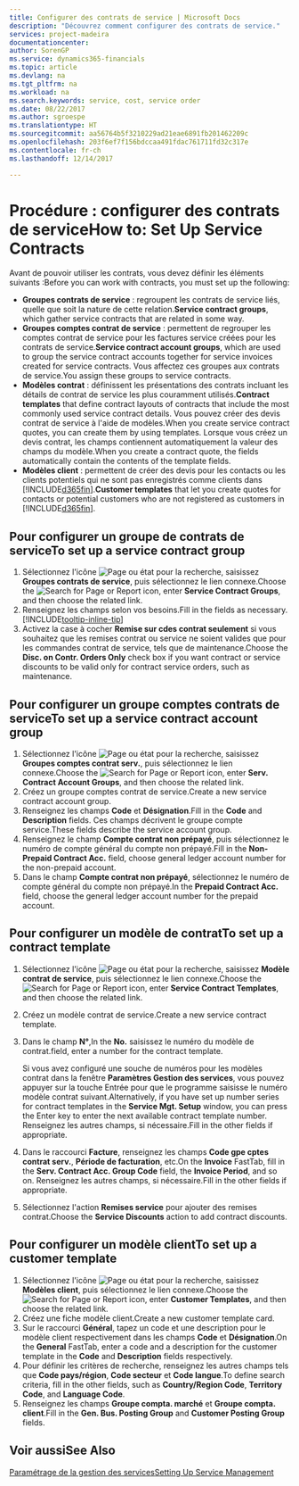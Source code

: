 ```yaml
---
title: Configurer des contrats de service | Microsoft Docs
description: "Découvrez comment configurer des contrats de service."
services: project-madeira
documentationcenter: 
author: SorenGP
ms.service: dynamics365-financials
ms.topic: article
ms.devlang: na
ms.tgt_pltfrm: na
ms.workload: na
ms.search.keywords: service, cost, service order
ms.date: 08/22/2017
ms.author: sgroespe
ms.translationtype: HT
ms.sourcegitcommit: aa56764b5f3210229ad21eae6891fb201462209c
ms.openlocfilehash: 203f6ef7f156bdccaa491fdac761711fd32c317e
ms.contentlocale: fr-ch
ms.lasthandoff: 12/14/2017

---
```


# <a name="how-to-set-up-service-contracts"></a><span data-ttu-id="8f9bc-103">Procédure : configurer des contrats de service</span><span class="sxs-lookup"><span data-stu-id="8f9bc-103">How to: Set Up Service Contracts</span></span>
<span data-ttu-id="8f9bc-104">Avant de pouvoir utiliser les contrats, vous devez définir les éléments suivants :</span><span class="sxs-lookup"><span data-stu-id="8f9bc-104">Before you can work with contracts, you must set up the following:</span></span> 

* <span data-ttu-id="8f9bc-105">**Groupes contrats de service** : regroupent les contrats de service liés, quelle que soit la nature de cette relation.</span><span class="sxs-lookup"><span data-stu-id="8f9bc-105">**Service contract groups**, which gather service contracts that are related in some way.</span></span>
* <span data-ttu-id="8f9bc-106">**Groupes comptes contrat de service** : permettent de regrouper les comptes contrat de service pour les factures service créées pour les contrats de service.</span><span class="sxs-lookup"><span data-stu-id="8f9bc-106">**Service contract account groups**, which are used to group the service contract accounts together for service invoices created for service contracts.</span></span> <span data-ttu-id="8f9bc-107">Vous affectez ces groupes aux contrats de service.</span><span class="sxs-lookup"><span data-stu-id="8f9bc-107">You assign these groups to service contracts.</span></span>  
* <span data-ttu-id="8f9bc-108">**Modèles contrat** : définissent les présentations des contrats incluant les détails de contrat de service les plus couramment utilisés.</span><span class="sxs-lookup"><span data-stu-id="8f9bc-108">**Contract templates** that define contract layouts of contracts that include the most commonly used service contract details.</span></span> <span data-ttu-id="8f9bc-109">Vous pouvez créer des devis contrat de service à l'aide de modèles.</span><span class="sxs-lookup"><span data-stu-id="8f9bc-109">When you create service contract quotes, you can create them by using templates.</span></span> <span data-ttu-id="8f9bc-110">Lorsque vous créez un devis contrat, les champs contiennent automatiquement la valeur des champs du modèle.</span><span class="sxs-lookup"><span data-stu-id="8f9bc-110">When you create a contract quote, the fields automatically contain the contents of the template fields.</span></span>
* <span data-ttu-id="8f9bc-111">**Modèles client** : permettent de créer des devis pour les contacts ou les clients potentiels qui ne sont pas enregistrés comme clients dans [!INCLUDE[d365fin](includes/d365fin_md.md)].</span><span class="sxs-lookup"><span data-stu-id="8f9bc-111">**Customer templates** that let you create quotes for contacts or potential customers who are not registered as customers in [!INCLUDE[d365fin](includes/d365fin_md.md)].</span></span>  

## <a name="to-set-up-a-service-contract-group"></a><span data-ttu-id="8f9bc-112">Pour configurer un groupe de contrats de service</span><span class="sxs-lookup"><span data-stu-id="8f9bc-112">To set up a service contract group</span></span>  
1. <span data-ttu-id="8f9bc-113">Sélectionnez l'icône ![Page ou état pour la recherche](media/ui-search/search_small.png "Page ou état pour la recherche"), saisissez **Groupes contrats de service**, puis sélectionnez le lien connexe.</span><span class="sxs-lookup"><span data-stu-id="8f9bc-113">Choose the ![Search for Page or Report](media/ui-search/search_small.png "Search for Page or Report icon") icon, enter **Service Contract Groups**, and then choose the related link.</span></span>  
2. <span data-ttu-id="8f9bc-114">Renseignez les champs selon vos besoins.</span><span class="sxs-lookup"><span data-stu-id="8f9bc-114">Fill in the fields as necessary.</span></span> [!INCLUDE[tooltip-inline-tip](includes/tooltip-inline-tip_md.md)]
3. <span data-ttu-id="8f9bc-115">Activez la case à cocher **Remise sur cdes contrat seulement** si vous souhaitez que les remises contrat ou service ne soient valides que pour les commandes contrat de service, tels que de maintenance.</span><span class="sxs-lookup"><span data-stu-id="8f9bc-115">Choose the **Disc. on Contr. Orders Only** check box if you want contract or service discounts to be valid only for contract service orders, such as maintenance.</span></span>  

## <a name="to-set-up-a-service-contract-account-group"></a><span data-ttu-id="8f9bc-116">Pour configurer un groupe comptes contrats de service</span><span class="sxs-lookup"><span data-stu-id="8f9bc-116">To set up a service contract account group</span></span>  
1. <span data-ttu-id="8f9bc-117">Sélectionnez l'icône ![Page ou état pour la recherche](media/ui-search/search_small.png "Page ou état pour la recherche"), saisissez **Groupes comptes contrat serv.**, puis sélectionnez le lien connexe.</span><span class="sxs-lookup"><span data-stu-id="8f9bc-117">Choose the ![Search for Page or Report](media/ui-search/search_small.png "Search for Page or Report icon") icon, enter **Serv. Contract Account Groups**, and then choose the related link.</span></span>  
2. <span data-ttu-id="8f9bc-118">Créez un groupe comptes contrat de service.</span><span class="sxs-lookup"><span data-stu-id="8f9bc-118">Create a new service contract account group.</span></span>   
3. <span data-ttu-id="8f9bc-119">Renseignez les champs **Code** et **Désignation**.</span><span class="sxs-lookup"><span data-stu-id="8f9bc-119">Fill in the **Code** and **Description** fields.</span></span> <span data-ttu-id="8f9bc-120">Ces champs décrivent le groupe compte service.</span><span class="sxs-lookup"><span data-stu-id="8f9bc-120">These fields describe the service account group.</span></span>  
4. <span data-ttu-id="8f9bc-121">Renseignez le champ **Compte contrat non prépayé**, puis sélectionnez le numéro de compte général du compte non prépayé.</span><span class="sxs-lookup"><span data-stu-id="8f9bc-121">Fill in the **Non-Prepaid Contract Acc.** field, choose general ledger account number for the non-prepaid account.</span></span>  
5. <span data-ttu-id="8f9bc-122">Dans le champ **Compte contrat non prépayé**, sélectionnez le numéro de compte général du compte non prépayé.</span><span class="sxs-lookup"><span data-stu-id="8f9bc-122">In the **Prepaid Contract Acc.** field, choose the general ledger account number for the prepaid account.</span></span>  

## <a name="to-set-up-a-contract-template"></a><span data-ttu-id="8f9bc-123">Pour configurer un modèle de contrat</span><span class="sxs-lookup"><span data-stu-id="8f9bc-123">To set up a contract template</span></span>  
1. <span data-ttu-id="8f9bc-124">Sélectionnez l'icône ![Page ou état pour la recherche](media/ui-search/search_small.png "Page ou état pour la recherche"), saisissez **Modèle contrat de service**, puis sélectionnez le lien connexe.</span><span class="sxs-lookup"><span data-stu-id="8f9bc-124">Choose the ![Search for Page or Report](media/ui-search/search_small.png "Search for Page or Report icon") icon, enter **Service Contract Templates**, and then choose the related link.</span></span>  
2. <span data-ttu-id="8f9bc-125">Créez un modèle contrat de service.</span><span class="sxs-lookup"><span data-stu-id="8f9bc-125">Create a new service contract template.</span></span>  
3. <span data-ttu-id="8f9bc-126">Dans le champ **N°**,</span><span class="sxs-lookup"><span data-stu-id="8f9bc-126">In the **No.**</span></span> <span data-ttu-id="8f9bc-127">saisissez le numéro du modèle de contrat.</span><span class="sxs-lookup"><span data-stu-id="8f9bc-127">field, enter a number for the contract template.</span></span>  
  
     <span data-ttu-id="8f9bc-128">Si vous avez configuré une souche de numéros pour les modèles contrat dans la fenêtre **Paramètres Gestion des services**, vous pouvez appuyer sur la touche Entrée pour que le programme saisisse le numéro modèle contrat suivant.</span><span class="sxs-lookup"><span data-stu-id="8f9bc-128">Alternatively, if you have set up number series for contract templates in the **Service Mgt. Setup** window, you can press the Enter key to enter the next available contract template number.</span></span> <span data-ttu-id="8f9bc-129">Renseignez les autres champs, si nécessaire.</span><span class="sxs-lookup"><span data-stu-id="8f9bc-129">Fill in the other fields if appropriate.</span></span>  
  
4. <span data-ttu-id="8f9bc-130">Dans le raccourci **Facture**, renseignez les champs **Code gpe cptes contrat serv.**, **Période de facturation**, etc.</span><span class="sxs-lookup"><span data-stu-id="8f9bc-130">On the **Invoice** FastTab, fill in the **Serv. Contract Acc. Group Code** field, the **Invoice Period**, and so on.</span></span> <span data-ttu-id="8f9bc-131">Renseignez les autres champs, si nécessaire.</span><span class="sxs-lookup"><span data-stu-id="8f9bc-131">Fill in the other fields if appropriate.</span></span>  
5. <span data-ttu-id="8f9bc-132">Sélectionnez l'action **Remises service** pour ajouter des remises contrat.</span><span class="sxs-lookup"><span data-stu-id="8f9bc-132">Choose the **Service Discounts** action to add contract discounts.</span></span>  

## <a name="to-set-up-a-customer-template"></a><span data-ttu-id="8f9bc-133">Pour configurer un modèle client</span><span class="sxs-lookup"><span data-stu-id="8f9bc-133">To set up a customer template</span></span>  
1. <span data-ttu-id="8f9bc-134">Sélectionnez l'icône ![Page ou état pour la recherche](media/ui-search/search_small.png "Page ou état pour la recherche"), saisissez **Modèles client**, puis sélectionnez le lien connexe.</span><span class="sxs-lookup"><span data-stu-id="8f9bc-134">Choose the ![Search for Page or Report](media/ui-search/search_small.png "Search for Page or Report icon") icon, enter **Customer Templates**, and then choose the related link.</span></span>  
2. <span data-ttu-id="8f9bc-135">Créez une fiche modèle client.</span><span class="sxs-lookup"><span data-stu-id="8f9bc-135">Create a new customer template card.</span></span>  
3. <span data-ttu-id="8f9bc-136">Sur le raccourci **Général**, tapez un code et une description pour le modèle client respectivement dans les champs **Code** et **Désignation**.</span><span class="sxs-lookup"><span data-stu-id="8f9bc-136">On the **General** FastTab, enter a code and a description for the customer template in the **Code** and **Description** fields respectively.</span></span> 
4. <span data-ttu-id="8f9bc-137">Pour définir les critères de recherche, renseignez les autres champs tels que **Code pays/région**, **Code secteur** et **Code langue**.</span><span class="sxs-lookup"><span data-stu-id="8f9bc-137">To define search criteria, fill in the other fields, such as **Country/Region Code**, **Territory Code**, and **Language Code**.</span></span>  
5. <span data-ttu-id="8f9bc-138">Renseignez les champs **Groupe compta. marché** et **Groupe compta. client**.</span><span class="sxs-lookup"><span data-stu-id="8f9bc-138">Fill in the **Gen. Bus. Posting Group** and **Customer Posting Group** fields.</span></span>  

## <a name="see-also"></a><span data-ttu-id="8f9bc-139">Voir aussi</span><span class="sxs-lookup"><span data-stu-id="8f9bc-139">See Also</span></span>
[<span data-ttu-id="8f9bc-140">Paramétrage de la gestion des services</span><span class="sxs-lookup"><span data-stu-id="8f9bc-140">Setting Up Service Management</span></span>](service-setup-service.md)
